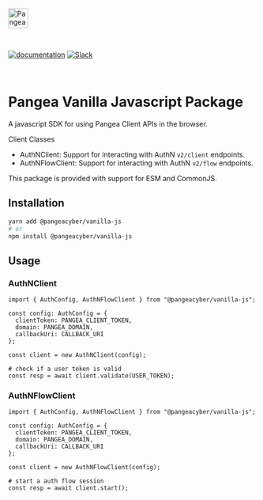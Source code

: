 <p>
  <br />
  <a href="https://pangea.cloud?utm_source=github&utm_medium=node-sdk" target="_blank" rel="noopener noreferrer">
    <img src="https://pangea-marketing.s3.us-west-2.amazonaws.com/pangea-color.svg" alt="Pangea Logo" height="40" />
  </a>
  <br />
</p>

<p>
<br />

[![documentation](https://img.shields.io/badge/documentation-pangea-blue?style=for-the-badge&labelColor=551B76)](https://pangea.cloud/docs/sdk/js/)
[![Slack](https://img.shields.io/badge/Slack-4A154B?style=for-the-badge&logo=slack&logoColor=white)](https://pangea.cloud/join-slack/)

<br />
</p>

# Pangea Vanilla Javascript Package

A javascript SDK for using Pangea Client APIs in the browser.

Client Classes

- AuthNClient: Support for interacting with AuthN `v2/client` endpoints.
- AuthNFlowClient: Support for interacting with AuthN `v2/flow` endpoints.

This package is provided with support for ESM and CommonJS.

## Installation

```sh
yarn add @pangeacyber/vanilla-js
# or
npm install @pangeacyber/vanilla-js
```

## Usage

### AuthNClient

```
import { AuthConfig, AuthNFlowClient } from "@pangeacyber/vanilla-js";

const config: AuthConfig = {
  clientToken: PANGEA_CLIENT_TOKEN,
  domain: PANGEA_DOMAIN,
  callbackUri: CALLBACK_URI
};

const client = new AuthNClient(config);

# check if a user token is valid
const resp = await client.validate(USER_TOKEN);

```

### AuthNFlowClient

```
import { AuthConfig, AuthNFlowClient } from "@pangeacyber/vanilla-js";

const config: AuthConfig = {
  clientToken: PANGEA_CLIENT_TOKEN,
  domain: PANGEA_DOMAIN,
  callbackUri: CALLBACK_URI
};

const client = new AuthNFlowClient(config);

# start a auth flow session
const resp = await client.start();

```
